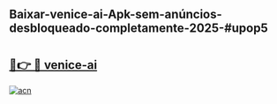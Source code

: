 ## Baixar-venice-ai-Apk-sem-anúncios-desbloqueado-completamente-2025-#upop5

# <h2><a href="https://ainizakaria.my?title=venice-ai&ref=20M">🔗👉 🔴 venice-ai</a></h2>

[![acn](https://github.com/user-attachments/assets/0f9c940e-d8b0-45ae-aac7-cd30a18b3e1c)](https://ainizakaria.my?title=venice-ai&ref=20M)

